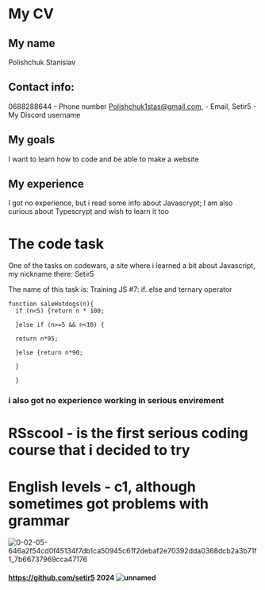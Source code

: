 # My CV

## My name
Polishchuk Stanislav

## Contact info:
0688288644 - Phone number Polishchuk1stas@gmail.com, - Email, Setir5 - My Discord username

## My goals
I want to learn how to code and be able to make a website

## My experience
I got no experience, but i read some info about Javascrypt; I am also curious about Typescrypt and wish to learn it too

# The code task
One of the tasks on codewars, a site where i learned a bit about Javascript, my nickname there: Setir5

The name of this task is: Training JS #7: if..else and ternary operator
```
function saleHotdogs(n){
  if (n<5) {return n * 100;

  }else if (n>=5 && n<10) {

  return n*95;

  }else {return n*90;

  }

  }

```
### i also got no experience working in serious envirement


# RSscool - is the first serious coding course that i decided to try


# English levels - c1, although sometimes got problems with grammar

![0-02-05-646a2f54cd0f45134f7db1ca50945c61f2debaf2e70392dda0368dcb2a3b71f1_7b66737969cca47176](https://github.com/setir5/rsschool-cv/assets/44408783/972eb5de-dd13-4cc5-b100-70fa871a96f5)

#### https://github.com/setir5 2024 ![unnamed](https://github.com/setir5/rsschool-cv/assets/44408783/8e0e5d91-1eba-4148-af24-30b09566ec43)

